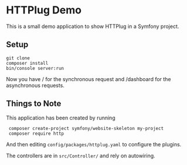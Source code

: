 HTTPlug Demo
============

This is a small demo application to show HTTPlug in a Symfony project.

Setup
-----

    git clone
    composer install
    bin/console server:run
    
Now you have / for the synchronous request and /dashboard for the asynchronous requests.

Things to Note
--------------

This application has been created by running

     composer create-project symfony/website-skeleton my-project
     composer require http
     
And then editing `config/packages/httplug.yaml` to configure the plugins.

The controllers are in `src/Controller/` and rely on autowiring.
